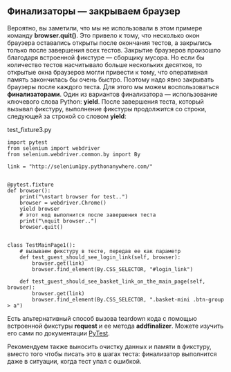 <h2>Финализаторы — закрываем браузер</h2>

<p>Вероятно, вы заметили, что мы не использовали в этом примере команду <strong>browser.quit()</strong>. Это привело к тому, что несколько окон браузера оставались открыты после окончания тестов, а закрылись только после завершения всех тестов. Закрытие браузеров произошло благодаря встроенной фикстуре — сборщику мусора. Но если бы количество тестов насчитывало&nbsp;больше нескольких десятков, то открытые окна браузеров&nbsp;могли привести к тому, что оперативная память закончилась бы очень быстро. Поэтому надо явно закрывать браузеры после каждого теста. Для этого мы можем воспользоваться <strong>финализаторами</strong>. Один из вариантов финализатора — использование ключевого слова Python: <strong>yield</strong>. После завершения теста, который вызывал фикстуру, выполнение фикстуры продолжится со строки, следующей за строкой со словом <strong>yield</strong>:</p>

<p>test_fixture3.py</p>

<pre><code class="language-python hljs"><span class="hljs-keyword">import</span> pytest
<span class="hljs-keyword">from</span> selenium <span class="hljs-keyword">import</span> webdriver
<span class="hljs-keyword">from</span> selenium.webdriver.common.by <span class="hljs-keyword">import</span> By

link = <span class="hljs-string">"http://selenium1py.pythonanywhere.com/"</span>


<span class="hljs-meta">@pytest.fixture</span>
<span class="hljs-function"><span class="hljs-keyword">def</span> <span class="hljs-title">browser</span><span class="hljs-params">()</span>:</span>
    print(<span class="hljs-string">"\nstart browser for test.."</span>)
    browser = webdriver.Chrome()
    <span class="hljs-keyword">yield</span> browser
    <span class="hljs-comment"># этот код выполнится после завершения теста</span>
    print(<span class="hljs-string">"\nquit browser.."</span>)
    browser.quit()


<span class="hljs-class"><span class="hljs-keyword">class</span> <span class="hljs-title">TestMainPage1</span><span class="hljs-params">()</span>:</span>
    <span class="hljs-comment"># вызываем фикстуру в тесте, передав ее как параметр</span>
    <span class="hljs-function"><span class="hljs-keyword">def</span> <span class="hljs-title">test_guest_should_see_login_link</span><span class="hljs-params">(self, browser)</span>:</span>
        browser.get(link)
        browser.find_element(By.CSS_SELECTOR, <span class="hljs-string">"#login_link"</span>)

    <span class="hljs-function"><span class="hljs-keyword">def</span> <span class="hljs-title">test_guest_should_see_basket_link_on_the_main_page</span><span class="hljs-params">(self, browser)</span>:</span>
        browser.get(link)
        browser.find_element(By.CSS_SELECTOR, <span class="hljs-string">".basket-mini .btn-group &gt; a"</span>)
</code></pre>

<p>Есть альтернативный способ вызова teardown кода с помощью встроенной фикстуры <strong>request</strong> и ее метода <strong>addfinalizer</strong>. Можете изучить его сами по документации <a href="https://docs.pytest.org/en/latest/how-to/fixtures.html#adding-finalizers-directly" rel="nofollow noopener noreferrer" target="_blank">PyTest</a>.&nbsp;</p>

<p>Рекомендуем также&nbsp;выносить очистку данных и памяти в фикстуру, вместо того чтобы писать это в шагах теста: финализатор выполнится даже в ситуации, когда тест упал с ошибкой.&nbsp;</p>